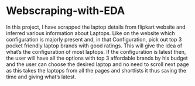 # Webscraping-with-EDA
In this project, I have scrapped the laptop details from flipkart website and inferred various information about Laptops. Like on the website which configuration is majorly present and, in that Configuration, pick out top 3 pocket friendly laptop brands with good ratings. This will give the idea of what’s the configuration of most laptops. If the configuration is latest then, the user will have all the options with top 3 affordable brands by his budget and the user can choose the desired laptop and no need to scroll next page as this takes the laptops from all the pages and shortlists it thus saving the time and giving what’s latest.

